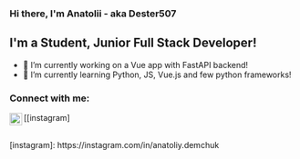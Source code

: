 ### Hi there, I'm Anatolii - aka Dester507

## I'm a Student, Junior Full Stack Developer!
- 🔭 I’m currently working on a Vue app with FastAPI backend!
- 🌱 I’m currently learning Python, JS, Vue.js and few python frameworks!

### Connect with me:
[<img align="left" alt="Dester507 | Instagram" width="22px" src="https://cdn.jsdelivr.net/npm/simple-icons@v3/icons/instagram.svg" />[instagram]

<br />
[instagram]: https://instagram.com/in/anatoliy.demchuk
<!--
**Dester507/Dester507** is a ✨ _special_ ✨ repository because its `README.md` (this file) appears on your GitHub profile.

Here are some ideas to get you started:

- 🔭 I’m currently working on ...
- 🌱 I’m currently learning ...
- 👯 I’m looking to collaborate on ...
- 🤔 I’m looking for help with ...
- 💬 Ask me about ...
- 📫 How to reach me: ...
- 😄 Pronouns: ...
- ⚡ Fun fact: ...
-->
